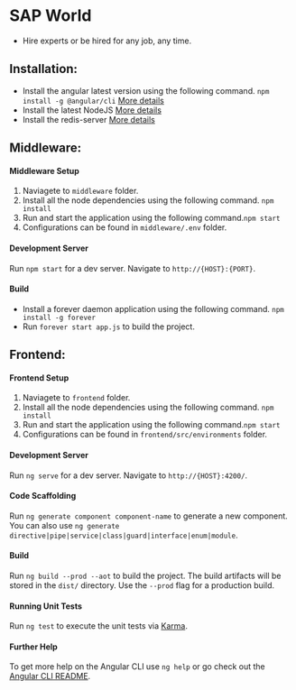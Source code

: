# SAP World

- Hire experts or be hired for any job, any time.

## Installation:

- Install the angular latest version using the following command. `npm install -g @angular/cli` [More details](https://cli.angular.io/)
- Install the latest NodeJS [More details](https://nodejs.org/en/)
- Install the redis-server [More details](https://redis.io/)



## **Middleware**:

#### Middleware Setup

  1. Naviagete to `middleware` folder.
  2. Install all the node dependencies using the following command. `npm install`
  3. Run and start the application using the following command.`npm start`
  4. Configurations can be found in `middleware/.env` folder.

#### Development Server

Run `npm start` for a dev server. Navigate to `http://{HOST}:{PORT}`.

#### Build

- Install a forever daemon application using the following command. `npm install -g forever`
- Run `forever start app.js` to build the project.


## **Frontend**:

#### Frontend Setup

  1. Naviagete to `frontend` folder.
  2. Install all the node dependencies using the following command. `npm install`
  3. Run and start the application using the following command.`npm start`
  4. Configurations can be found in `frontend/src/environments` folder.
  

#### Development Server

Run `ng serve` for a dev server. Navigate to `http://{HOST}:4200/`.

#### Code Scaffolding

Run `ng generate component component-name` to generate a new component. You can also use `ng generate directive|pipe|service|class|guard|interface|enum|module`.

#### Build

Run `ng build --prod --aot` to build the project. The build artifacts will be stored in the `dist/` directory. Use the `--prod` flag for a production build.

#### Running Unit Tests

Run `ng test` to execute the unit tests via [Karma](https://karma-runner.github.io).

#### Further Help

To get more help on the Angular CLI use `ng help` or go check out the [Angular CLI README](https://github.com/angular/angular-cli/blob/master/README.md). 
 